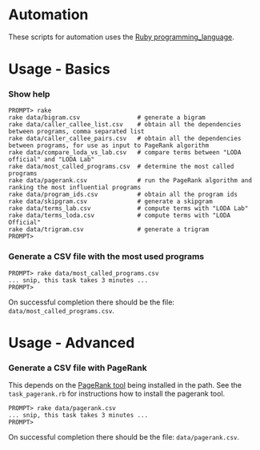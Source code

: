 # Automation

These scripts for automation uses the [Ruby programming_language](https://www.ruby-lang.org/en/).


# Usage - Basics

### Show help

```
PROMPT> rake
rake data/bigram.csv                # generate a bigram
rake data/caller_callee_list.csv    # obtain all the dependencies between programs, comma separated list
rake data/caller_callee_pairs.csv   # obtain all the dependencies between programs, for use as input to PageRank algorithm
rake data/compare_loda_vs_lab.csv   # compare terms between "LODA official" and "LODA Lab"
rake data/most_called_programs.csv  # determine the most called programs
rake data/pagerank.csv              # run the PageRank algorithm and ranking the most influential programs
rake data/program_ids.csv           # obtain all the program ids
rake data/skipgram.csv              # generate a skipgram
rake data/terms_lab.csv             # compute terms with "LODA Lab"
rake data/terms_loda.csv            # compute terms with "LODA Official"
rake data/trigram.csv               # generate a trigram
PROMPT>
```

### Generate a CSV file with the most used programs

```
PROMPT> rake data/most_called_programs.csv
... snip, this task takes 3 minutes ...
PROMPT>
```

On successful completion there should be the file: `data/most_called_programs.csv`.


# Usage - Advanced

### Generate a CSV file with PageRank

This depends on the [PageRank tool](https://github.com/louridas/pagerank) being installed in the path.
See the `task_pagerank.rb` for instructions how to install the pagerank tool.

```
PROMPT> rake data/pagerank.csv
... snip, this task takes 3 minutes ...
PROMPT>
```

On successful completion there should be the file: `data/pagerank.csv`.

